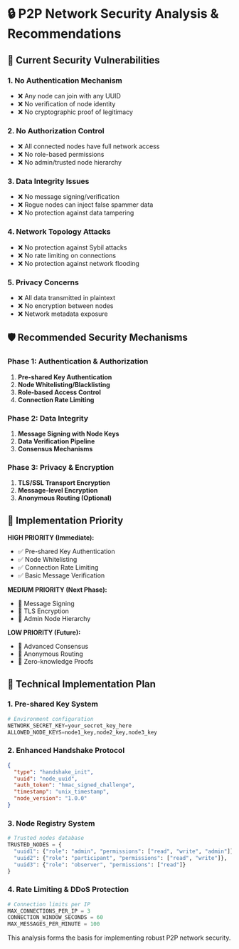 # 🔒 **P2P Network Security Analysis & Recommendations**

## 🚨 **Current Security Vulnerabilities**

### **1. No Authentication Mechanism**
- ❌ Any node can join with any UUID
- ❌ No verification of node identity
- ❌ No cryptographic proof of legitimacy

### **2. No Authorization Control**
- ❌ All connected nodes have full network access
- ❌ No role-based permissions
- ❌ No admin/trusted node hierarchy

### **3. Data Integrity Issues**
- ❌ No message signing/verification
- ❌ Rogue nodes can inject false spammer data
- ❌ No protection against data tampering

### **4. Network Topology Attacks**
- ❌ No protection against Sybil attacks
- ❌ No rate limiting on connections
- ❌ No protection against network flooding

### **5. Privacy Concerns**
- ❌ All data transmitted in plaintext
- ❌ No encryption between nodes
- ❌ Network metadata exposure

## 🛡️ **Recommended Security Mechanisms**

### **Phase 1: Authentication & Authorization**
1. **Pre-shared Key Authentication**
2. **Node Whitelisting/Blacklisting**  
3. **Role-based Access Control**
4. **Connection Rate Limiting**

### **Phase 2: Data Integrity**
1. **Message Signing with Node Keys**
2. **Data Verification Pipeline**
3. **Consensus Mechanisms**

### **Phase 3: Privacy & Encryption**
1. **TLS/SSL Transport Encryption**
2. **Message-level Encryption**
3. **Anonymous Routing (Optional)**

## 🎯 **Implementation Priority**

**HIGH PRIORITY (Immediate):**
- ✅ Pre-shared Key Authentication
- ✅ Node Whitelisting
- ✅ Connection Rate Limiting
- ✅ Basic Message Verification

**MEDIUM PRIORITY (Next Phase):**
- 🔄 Message Signing
- 🔄 TLS Encryption
- 🔄 Admin Node Hierarchy

**LOW PRIORITY (Future):**
- 🔮 Advanced Consensus
- 🔮 Anonymous Routing
- 🔮 Zero-knowledge Proofs

## 🔧 **Technical Implementation Plan**

### **1. Pre-shared Key System**
```python
# Environment configuration
NETWORK_SECRET_KEY=your_secret_key_here
ALLOWED_NODE_KEYS=node1_key,node2_key,node3_key
```

### **2. Enhanced Handshake Protocol**
```json
{
  "type": "handshake_init",
  "uuid": "node_uuid",
  "auth_token": "hmac_signed_challenge",
  "timestamp": "unix_timestamp",
  "node_version": "1.0.0"
}
```

### **3. Node Registry System**
```python
# Trusted nodes database
TRUSTED_NODES = {
  "uuid1": {"role": "admin", "permissions": ["read", "write", "admin"]},
  "uuid2": {"role": "participant", "permissions": ["read", "write"]},
  "uuid3": {"role": "observer", "permissions": ["read"]}
}
```

### **4. Rate Limiting & DDoS Protection**
```python
# Connection limits per IP
MAX_CONNECTIONS_PER_IP = 3
CONNECTION_WINDOW_SECONDS = 60
MAX_MESSAGES_PER_MINUTE = 100
```

This analysis forms the basis for implementing robust P2P network security.
